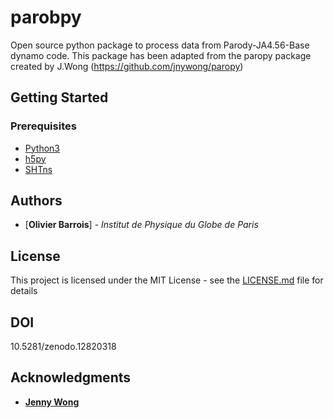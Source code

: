 # parobpy

Open source python package to process data from Parody-JA4.56-Base dynamo code.
This package has been adapted from the paropy package created by J.Wong (https://github.com/jnywong/paropy)

## Getting Started

### Prerequisites
- [Python3](https://www.python.org/)
- [h5py](https://www.h5py.org/)
- [SHTns](https://bitbucket.org/nschaeff/shtns/src/master/)

## Authors

* [**Olivier Barrois**] - *Institut de Physique du Globe de Paris*

## License

This project is licensed under the MIT License - see the [LICENSE.md](LICENSE.md) file for details

## DOI

10.5281/zenodo.12820318

## Acknowledgments

* [**Jenny Wong**](https://jnywong.netlify.app/)
